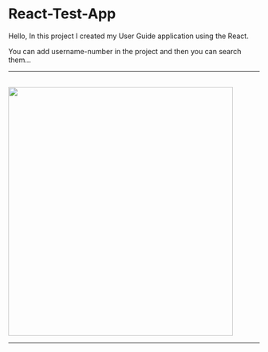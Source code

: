 # React-Test-App
Hello, In this project I created my User Guide application using the React.

You can add username-number in the project and then you can search them...

<hr>

<br>
<img src="https://user-images.githubusercontent.com/99321522/213848631-730b2163-a7cb-48c2-b178-eef2d2bb7bc6.png" data-canonical-src="" width="450" height="500" />

<hr>
